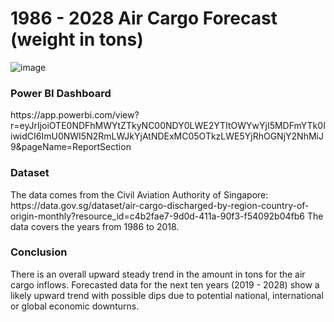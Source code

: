 
# 1986 - 2028 Air Cargo Forecast (weight in tons)

![image](https://github.com/rakimreid/singapore-air-cargo-inflows/assets/23224784/4a9a4015-eccb-4b0b-92f5-78163b0b6739)

<h3>Power BI Dashboard</h3> 
https://app.powerbi.com/view?r=eyJrIjoiOTE0NDFhMWYtZTkyNC00NDY0LWE2YTItOWYwYjI5MDFmYTk0IiwidCI6ImU0NWI5N2RmLWJkYjAtNDExMC05OTkzLWE5YjRhOGNjY2NhMiJ9&pageName=ReportSection

<h3>Dataset</h3> 
The data comes from the Civil Aviation Authority of Singapore: https://data.gov.sg/dataset/air-cargo-discharged-by-region-country-of-origin-monthly?resource_id=c4b2fae7-9d0d-411a-90f3-f54092b04fb6
The data covers the years from 1986 to 2018.

<h3>Conclusion</h3>

There is an overall upward steady trend in the amount in tons for the air cargo inflows. Forecasted data for the next ten years (2019 - 2028) show a likely upward trend with possible dips due to
potential national, international or global economic downturns. 

